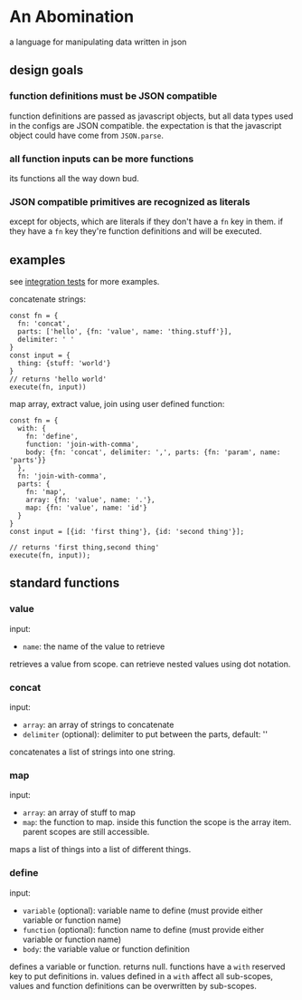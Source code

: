 # An Abomination

a language for manipulating data written in json

## design goals

### function definitions must be JSON compatible

function definitions are passed as javascript objects, but all data types used in the configs
are JSON compatible. the expectation is that the javascript object could have come from `JSON.parse`.

### all function inputs can be more functions

its functions all the way down bud.

### JSON compatible primitives are recognized as literals

except for objects, which are literals if they don't have a `fn` key in them. if they have a `fn` key
they're function definitions and will be executed.


## examples

see [integration tests](./src/index.spec.ts) for more examples.


concatenate strings:
```
const fn = {
  fn: 'concat',
  parts: ['hello', {fn: 'value', name: 'thing.stuff'}],
  delimiter: ' '
}
const input = {
  thing: {stuff: 'world'}
}
// returns 'hello world'
execute(fn, input))
```


map array, extract value, join using user defined function:
```
const fn = {
  with: {
    fn: 'define',
    function: 'join-with-comma',
    body: {fn: 'concat', delimiter: ',', parts: {fn: 'param', name: 'parts'}}
  },
  fn: 'join-with-comma',
  parts: {
    fn: 'map',
    array: {fn: 'value', name: '.'},
    map: {fn: 'value', name: 'id'}
  }
}
const input = [{id: 'first thing'}, {id: 'second thing'}];

// returns 'first thing,second thing'
execute(fn, input));
```

## standard functions

### value

input:
- `name`: the name of the value to retrieve

retrieves a value from scope. can retrieve nested values using dot notation.

### concat

input:
- `array`: an array of strings to concatenate
- `delimiter` (optional): delimiter to put between the parts, default: ''

concatenates a list of strings into one string.

### map

input:
- `array`: an array of stuff to map
- `map`: the function to map. inside this function the scope is the array item. parent scopes are still accessible.

maps a list of things into a list of different things.

### define

input:
- `variable` (optional): variable name to define (must provide either variable or function name)
- `function` (optional): function name to define (must provide either variable or function name)
- `body`: the variable value or function definition

defines a variable or function. returns null. functions have a `with` reserved key to put definitions in. values defined
in a `with` affect all sub-scopes, values and function definitions can be overwritten by sub-scopes.
